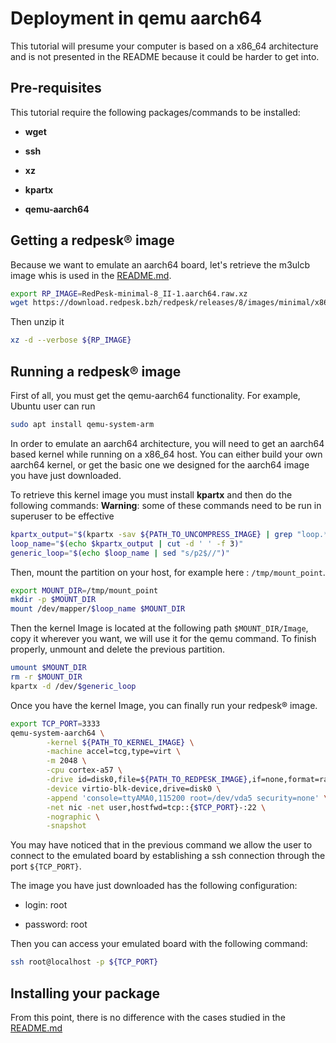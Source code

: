 # Deployment in qemu aarch64

This tutorial will presume your computer is based on a x86_64 architecture and is not presented in the README because it could be harder to get into.

## Pre-requisites

This tutorial require the following packages/commands to be installed:

* **wget**

* **ssh**

* **xz**

* **kpartx**

* **qemu-aarch64**

## Getting a redpesk® image

Because we want to emulate an aarch64 board, let's retrieve the m3ulcb image whis is used in the [README.md](https://github.com/redpesk/agl-service-helloworld/blob/master/README.md).

```bash
export RP_IMAGE=RedPesk-minimal-8_II-1.aarch64.raw.xz
wget https://download.redpesk.bzh/redpesk/releases/8/images/minimal/x86_64/latest/$RP_IMAGE
```

Then unzip it

```bash
xz -d --verbose ${RP_IMAGE}
```

## Running a redpesk® image

First of all, you must get the qemu-aarch64 functionality. For example, Ubuntu user can run

```bash
sudo apt install qemu-system-arm
```

In order to emulate an aarch64 architecture, you will need to get an aarch64 based kernel while running on a x86_64 host. You can either build your own aarch64 kernel, or get the basic one we designed for the aarch64 image you have just downloaded.

To retrieve this kernel image you must install **kpartx** and then do the following commands:
**Warning**: some of these commands need to be run in superuser to be effective

```bash
kpartx_output="$(kpartx -sav ${PATH_TO_UNCOMPRESS_IMAGE} | grep "loop.*p2")"
loop_name="$(echo $kpartx_output | cut -d ' ' -f 3)"
generic_loop="$(echo $loop_name | sed "s/p2$//")"
```

Then, mount the partition on your host, for example here : `/tmp/mount_point`.

```bash
export MOUNT_DIR=/tmp/mount_point
mkdir -p $MOUNT_DIR
mount /dev/mapper/$loop_name $MOUNT_DIR
```

Then the kernel Image is located at the following path `$MOUNT_DIR/Image`, copy it wherever you want, we will use it for the qemu command.
To finish properly, unmount and delete the previous partition.

```bash
umount $MOUNT_DIR
rm -r $MOUNT_DIR
kpartx -d /dev/$generic_loop
```

Once you have the kernel Image, you can finally run your redpesk® image.

```bash
export TCP_PORT=3333
qemu-system-aarch64 \
        -kernel ${PATH_TO_KERNEL_IMAGE} \
        -machine accel=tcg,type=virt \
        -m 2048 \
        -cpu cortex-a57 \
        -drive id=disk0,file=${PATH_TO_REDPESK_IMAGE},if=none,format=raw \
        -device virtio-blk-device,drive=disk0 \
        -append 'console=ttyAMA0,115200 root=/dev/vda5 security=none' \
        -net nic -net user,hostfwd=tcp::{$TCP_PORT}-:22 \
        -nographic \
        -snapshot
```

You may have noticed that in the previous command we allow the user to connect to the emulated board by establishing a ssh connection through the port `${TCP_PORT}`.

The image you have just downloaded has the following configuration:

* login: root

* password: root

Then you can access your emulated board with the following command:

```bash
ssh root@localhost -p ${TCP_PORT}
```

## Installing your package

From this point, there is no difference with the cases studied in the [README.md](../README.md)
